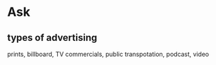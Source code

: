 # Ask
## types of advertising
prints, billboard, TV commercials, public transpotation, podcast, video
